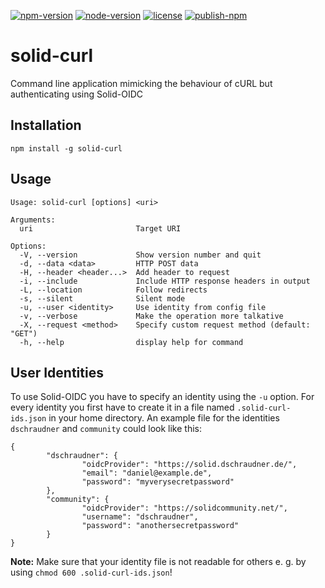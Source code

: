 [![npm-version](https://img.shields.io/npm/v/solid-curl)](https://img.shields.io/npm/v/solid-curl)
[![node-version](https://img.shields.io/node/v/solid-curl)](https://img.shields.io/node/v/solid-curl)
[![license](https://img.shields.io/github/license/wintechis/solid-curl)](https://github.com/wintechis/solid-curl/blob/main/LICENSE)
[![publish-npm](https://github.com/wintechis/solid-curl/actions/workflows/npm-publish.yml/badge.svg?branch=main)](https://github.com/wintechis/solid-curl/actions/workflows/npm-publish.yml)

# solid-curl
Command line application mimicking the behaviour of cURL but authenticating using Solid-OIDC

## Installation
```
npm install -g solid-curl
```

## Usage
```
Usage: solid-curl [options] <uri>

Arguments:
  uri                       Target URI

Options:
  -V, --version             Show version number and quit
  -d, --data <data>         HTTP POST data
  -H, --header <header...>  Add header to request
  -i, --include             Include HTTP response headers in output
  -L, --location            Follow redirects
  -s, --silent              Silent mode
  -u, --user <identity>     Use identity from config file
  -v, --verbose             Make the operation more talkative
  -X, --request <method>    Specify custom request method (default: "GET")
  -h, --help                display help for command
```

## User Identities
To use Solid-OIDC you have to specify an identity using the `-u` option. For every identity you first have to create it in a file named `.solid-curl-ids.json` in your home directory. An example file for the identities `dschraudner` and `community` could look like this:

```
{
        "dschraudner": {
                "oidcProvider": "https://solid.dschraudner.de/",
                "email": "daniel@example.de",
                "password": "myverysecretpassword"
        },
        "community": {
                "oidcProvider": "https://solidcommunity.net/",
                "username": "dschraudner",
                "password": "anothersecretpassword"
        }
}
```

**Note:** Make sure that your identity file is not readable for others e. g. by using `chmod 600 .solid-curl-ids.json`!
